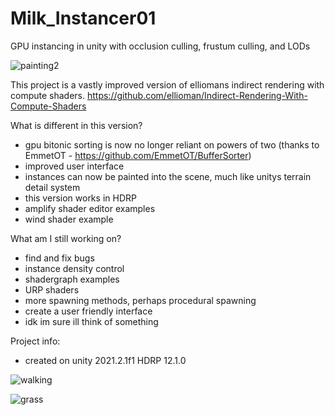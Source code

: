 # Milk_Instancer01
 GPU instancing in unity with occlusion culling, frustum culling, and LODs
 
 ![painting2](https://user-images.githubusercontent.com/59656122/143315069-8fce511a-4012-48f8-8a07-b9140d8e5ca1.gif)

 This project is a vastly improved version of elliomans indirect rendering with compute shaders. https://github.com/ellioman/Indirect-Rendering-With-Compute-Shaders
 
 What is different in this version?
  - gpu bitonic sorting is now no longer reliant on powers of two (thanks to EmmetOT - https://github.com/EmmetOT/BufferSorter)
  - improved user interface
  - instances can now be painted into the scene, much like unitys terrain detail system
  - this version works in HDRP
  - amplify shader editor examples
  - wind shader example


 What am I still working on?
  - find and fix bugs
  - instance density control
  - shadergraph examples
  - URP shaders
  - more spawning methods, perhaps procedural spawning
  - create a user friendly interface
  - idk im sure ill think of something

 Project info:
  - created on unity 2021.2.1f1 HDRP 12.1.0

 ![walking](https://user-images.githubusercontent.com/59656122/143317319-14eb5d2f-3adf-45b2-9dfd-b1ea95af971b.gif)

![grass](https://user-images.githubusercontent.com/59656122/142703484-4bb21330-5e90-4cea-a69a-ff53977d595f.gif)
